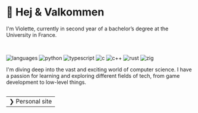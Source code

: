 # 💐 Hej & Valkommen
I'm Violette, currently in second year of a bachelor’s degree at the University in France.

<br>

![languages](https://img.shields.io/static/v1?label=&message=languages:&color=111&style=flat-square)
![python](https://img.shields.io/static/v1?logo=python&label=&message=python&color=6247AA&logoColor=fff&style=flat-square&link=)
![typescript](https://img.shields.io/static/v1?logo=typescript&label=&message=typescript&color=7251B5&logoColor=fff&style=flat-square)
![c](https://img.shields.io/static/v1?logo=c&label=&message=c&color=815AC0&logoColor=fff&style=flat-square)
![c++](https://img.shields.io/static/v1?logo=cplusplus&label=&message=c%2B%2B&color=9163CB&logoColor=fff&style=flat-square)
![rust](https://img.shields.io/static/v1?logo=rust&label=&message=rust&color=A06CD5&logoColor=fff&style=flat-square)
![zig](https://img.shields.io/static/v1?logo=zig&label=&message=zig&color=B185DB&logoColor=fff&style=flat-square)

I'm diving deep into the vast and exciting world of computer science. I have a passion for learning and exploring different fields of tech, from game development to low-level things.

<a href="https://imsumire.github.io/">
  <table align="right">
      <tr>
          <td>
            ❯&nbsp;Personal site
          </td>
      </tr>
  </table>
</a>

